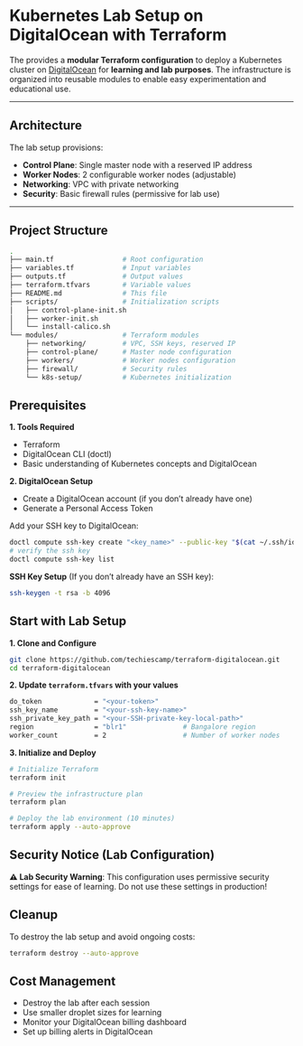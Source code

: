 # Kubernetes Lab Setup on DigitalOcean with Terraform

The provides a **modular Terraform configuration** to deploy a Kubernetes cluster on [DigitalOcean](https://www.digitalocean.com) for **learning and lab purposes**. The infrastructure is organized into reusable modules to enable easy experimentation and educational use.

---

## Architecture

The lab setup provisions:

- **Control Plane**: Single master node with a reserved IP address  
- **Worker Nodes**: 2 configurable worker nodes (adjustable)  
- **Networking**: VPC with private networking  
- **Security**: Basic firewall rules (permissive for lab use)   

---

## Project Structure

```bash
.
├── main.tf                 # Root configuration
├── variables.tf            # Input variables
├── outputs.tf              # Output values
├── terraform.tfvars        # Variable values
├── README.md               # This file
├── scripts/                # Initialization scripts
│   ├── control-plane-init.sh
│   ├── worker-init.sh
│   └── install-calico.sh
└── modules/                # Terraform modules
    ├── networking/         # VPC, SSH keys, reserved IP
    ├── control-plane/      # Master node configuration
    ├── workers/            # Worker nodes configuration
    ├── firewall/           # Security rules
    └── k8s-setup/          # Kubernetes initialization
```
## Prerequisites 

**1. Tools Required**
- Terraform
- DigitalOcean CLI (doctl)
- Basic understanding of Kubernetes concepts and DigitalOcean

**2. DigitalOcean Setup**

- Create a DigitalOcean account (if you don’t already have one)
- Generate a Personal Access Token
  
Add your SSH key to DigitalOcean:
```bash
doctl compute ssh-key create "<key_name>" --public-key "$(cat ~/.ssh/id_rsa.pub)"
# verify the ssh key
doctl compute ssh-key list
```
**SSH Key Setup**
(If you don’t already have an SSH key):
```bash
ssh-keygen -t rsa -b 4096 
```
## Start with Lab Setup
**1. Clone and Configure**
```bash
git clone https://github.com/techiescamp/terraform-digitalocean.git
cd terraform-digitalocean
```
**2. Update `terraform.tfvars` with your values**
```bash
do_token             = "<your-token>" 
ssh_key_name         = "<your-ssh-key-name>"
ssh_private_key_path = "<your-SSH-private-key-local-path>"
region               = "blr1"              # Bangalore region
worker_count         = 2                   # Number of worker nodes
```
**3. Initialize and Deploy**
```bash
# Initialize Terraform
terraform init

# Preview the infrastructure plan
terraform plan

# Deploy the lab environment (10 minutes)
terraform apply --auto-approve
```
## Security Notice (Lab Configuration)
**⚠️ Lab Security Warning**: This configuration uses permissive security settings for ease of learning. Do not use these settings in production!

## Cleanup
To destroy the lab setup and avoid ongoing costs:
```bash
terraform destroy --auto-approve
```
## Cost Management
- Destroy the lab after each session
- Use smaller droplet sizes for learning
- Monitor your DigitalOcean billing dashboard
- Set up billing alerts in DigitalOcean
